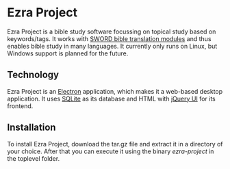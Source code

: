 # Ezra Project
Ezra Project is a bible study software focussing on topical study based on keywords/tags.
It works with [SWORD bible translation modules](http://www.crosswire.org/sword) and thus enables bible study in many languages. It currently only runs on Linux, but Windows support is planned for the future.

## Technology
Ezra Project is an [Electron](https://electronjs.org/) application, which makes it a web-based desktop application. It uses [SQLite](https://www.sqlite.org) as its database and HTML with [jQuery UI](https://jqueryui.com/) for its frontend.

## Installation

To install Ezra Project, download the tar.gz file and extract it in a directory of your choice. After that you can execute it using the binary *ezra-project* in the toplevel folder.
